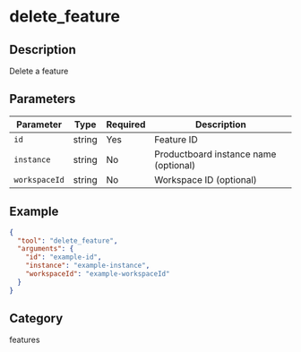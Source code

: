 # delete_feature

## Description

Delete a feature

## Parameters

| Parameter     | Type   | Required | Description                           |
| ------------- | ------ | -------- | ------------------------------------- |
| `id`          | string | Yes      | Feature ID                            |
| `instance`    | string | No       | Productboard instance name (optional) |
| `workspaceId` | string | No       | Workspace ID (optional)               |

## Example

```json
{
  "tool": "delete_feature",
  "arguments": {
    "id": "example-id",
    "instance": "example-instance",
    "workspaceId": "example-workspaceId"
  }
}
```

## Category

features
